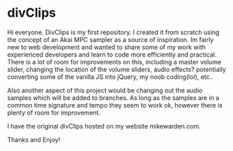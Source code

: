 # divClips

Hi everyone. DivClips is my first repository. I created it from scratch using the concept of an Akai MPC sampler as a source of inspiration. Im fairly new to web development and wanted to share some of my work with experienced developers and learn to code more efficiently and practical. There is a lot of room for improvements on this, including a master volume slider, changing the location of the volume sliders, audio effects? potentially converting some of the vanilla JS into jQuery, my noob coding(lol), etc..

Also another aspect of this project would be changing out the audio samples which will be added to branches. As long as the samples are in a common time signature and tempo they seem to work ok, however there is plenty of room for improvement. 

I have the original divClips hosted on my website mikewarden.com.

Thanks and Enjoy!
